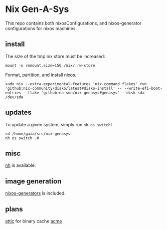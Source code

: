 # Nix Gen-A-Sys

This repo contains both nixosConfigurations, and nixos-generator configurations for nixos machines.

## install

The size of the tmp nix store must be increased:

```shell
mount -o remount,size=15G /nix/.rw-store
```

Format, partition, and install nixos.

```shell
sudo nix --extra-experimental-features 'nix-command flakes' run 'github:nix-community/disko/latest#disko-install' -- --write-efi-boot-entries --flake 'github:na-son/nix-genasys#genasys' --disk sda /dev/sda
```

## updates

To update a given system, simply run `nh os switch`t 

```shell
cd /home/gaia/src/nix-genasys
nh os switch .#
```

## misc

[nh](https://github.com/nix-community/nh) is available:


## image generation

[nixos-generators](https://github.com/nix-community/nixos-generators) is included.

## plans

[attic](https://github.com/zhaofengli/attic) for binary cache
[acme](https://nixos.org/manual/nixos/stable/#module-security-acme)


